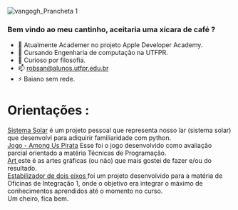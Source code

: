 
![vangogh_Prancheta 1](https://user-images.githubusercontent.com/57491372/181248052-6c9dd715-d1a8-4ee6-9a03-4aa2bd552552.jpg)

### Bem vindo ao meu cantinho, aceitaria uma xícara de café ?

- 🔭 Atualmente Academer no projeto Apple Developer Academy.
- 🌱 Cursando Engenharia de computação na UTFPR.
- 💬 Curioso por filosofia.
- 📫 robsan@alunos.utfpr.edu.br
- ⚡ Baiano sem rede.

# Orientações : 
[Sistema Solar](https://github.com/robson1622/SistemaSolar) é um projeto pessoal que representa nosso lar (sistema solar) que desenvolvi para adiquirir familiaridade com python. <br>
[Jogo - Among Us Pirata](https://github.com/robson1622/AmongUsPirata) Esse foi o jogo desenvolvido como avaliação parcial orientado a matéria Técnicas de Programação.<br>
[Art ](https://github.com/robson1622/Art) este é as artes gráficas (ou não) que mais gostei de fazer e/ou do resultado.<br>
[Estabilizador de dois eixos ](https://github.com/ratatusznei/gimbal-EEX21) foi um projeto desenvolvido para a matéria de Oficinas de Integração 1, onde o objetivo era integrar o máximo de conhecimentos aprendidos até o momento no curso. <br>
Um cheiro, fica bem.
